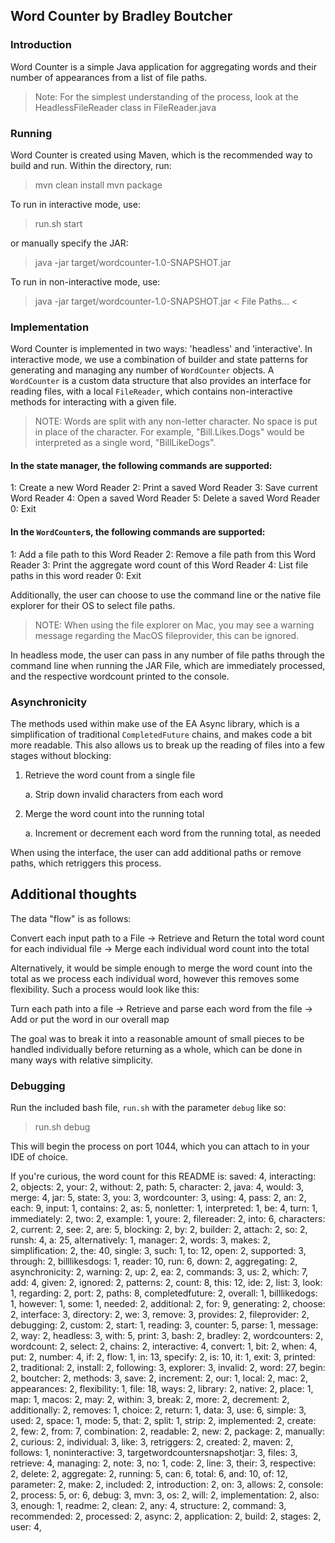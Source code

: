 ## Word Counter by Bradley Boutcher

### Introduction
Word Counter is a simple Java application for aggregating words and their number of appearances from a list of file paths.
> Note: For the simplest understanding of the process, look at the HeadlessFileReader class in FileReader.java

### Running
Word Counter is created using Maven, which is the recommended way to build and run. Within the directory, run:
> mvn clean install
> mvn package

To run in interactive mode, use:
> run.sh start

or manually specify the JAR:

> java -jar target/wordcounter-1.0-SNAPSHOT.jar

To run in non-interactive mode, use: 
> java -jar target/wordcounter-1.0-SNAPSHOT.jar \< File Paths... \<

### Implementation
Word Counter is implemented in two ways: 'headless' and 'interactive'. In interactive mode, we use a combination of builder and state patterns for generating and managing any number of `WordCounter` objects. A `WordCounter` is a custom data structure that also provides an interface for reading files, with a local `FileReader`, which contains non-interactive methods for interacting with a  given file.

> NOTE: Words are split with any non-letter character. No space is put in place of the character. For example, "Bill.Likes.Dogs" would be interpreted as a single word, "BillLikeDogs".

#### In the state manager, the following commands are supported:
1: Create a new Word Reader
2: Print a saved Word Reader
3: Save current Word Reader
4: Open a saved Word Reader
5: Delete a saved Word Reader
0: Exit

#### In the `WordCounter`s, the following commands are supported: 
1: Add a file path to this Word Reader 
2: Remove a file path from this Word Reader
3: Print the aggregate word count of this Word Reader
4: List file paths in this word reader
0: Exit

Additionally, the user can choose to use the command line or the native file explorer for their OS to select file paths.
> NOTE: When using the file explorer on Mac, you may see a warning message regarding the MacOS fileprovider, this can be ignored.

In headless mode, the user can pass in any number of file paths through the command line when running the JAR File, which are immediately processed, and the respective wordcount printed to the console.

### Asynchronicity 
The methods used within make use of the EA Async library, which is a simplification of traditional `CompletedFuture` chains, and makes code a bit more readable. This also allows us to break up the reading of files into a few stages without blocking:

1. Retrieve the word count from a single file
    
    a. Strip down invalid characters from each word

2. Merge the word count into the running total
    
    a. Increment or decrement each word from the running total, as needed

When using the interface, the user can add additional paths or remove paths, which retriggers this process.

## Additional thoughts
The data "flow" is as follows:

Convert each input path to a File -> Retrieve and Return the total word count for each individual file -> Merge each individual word count into the total

Alternatively, it would be simple enough to merge the word count into the total as we process each individual word, however this removes some flexibility. Such a process would look like this:

Turn each path into a file -> Retrieve and parse each word from the file ->  Add or put the word in our overall map

The goal was to break it into a reasonable amount of small pieces to be handled individually before returning as a whole, which can be done in many ways with relative simplicity.

### Debugging
Run the included bash file, `run.sh` with the parameter `debug` like so:
> run.sh debug

This will begin the process on port 1044, which you can attach to in your IDE of choice.

If you're curious, the word count for this README is:
saved: 4,
interacting: 2,
objects: 2,
your: 2,
without: 2,
path: 5,
character: 2,
java: 4,
would: 3,
merge: 4,
jar: 5,
state: 3,
you: 3,
wordcounter: 3,
using: 4,
pass: 2,
an: 2,
each: 9,
input: 1,
contains: 2,
as: 5,
nonletter: 1,
interpreted: 1,
be: 4,
turn: 1,
immediately: 2,
two: 2,
example: 1,
youre: 2,
filereader: 2,
into: 6,
characters: 2,
current: 2,
see: 2,
are: 5,
blocking: 2,
by: 2,
builder: 2,
attach: 2,
so: 2,
runsh: 4,
a: 25,
alternatively: 1,
manager: 2,
words: 3,
makes: 2,
simplification: 2,
the: 40,
single: 3,
such: 1,
to: 12,
open: 2,
supported: 3,
through: 2,
billlikesdogs: 1,
reader: 10,
run: 6,
down: 2,
aggregating: 2,
asynchronicity: 2,
warning: 2,
up: 2,
ea: 2,
commands: 3,
us: 2,
which: 7,
add: 4,
given: 2,
ignored: 2,
patterns: 2,
count: 8,
this: 12,
ide: 2,
list: 3,
look: 1,
regarding: 2,
port: 2,
paths: 8,
completedfuture: 2,
overall: 1,
billlikedogs: 1,
however: 1,
some: 1,
needed: 2,
additional: 2,
for: 9,
generating: 2,
choose: 2,
interface: 3,
directory: 2,
we: 3,
remove: 3,
provides: 2,
fileprovider: 2,
debugging: 2,
custom: 2,
start: 1,
reading: 3,
counter: 5,
parse: 1,
message: 2,
way: 2,
headless: 3,
with: 5,
print: 3,
bash: 2,
bradley: 2,
wordcounters: 2,
wordcount: 2,
select: 2,
chains: 2,
interactive: 4,
convert: 1,
bit: 2,
when: 4,
put: 2,
number: 4,
if: 2,
flow: 1,
in: 13,
specify: 2,
is: 10,
it: 1,
exit: 3,
printed: 2,
traditional: 2,
install: 2,
following: 3,
explorer: 3,
invalid: 2,
word: 27,
begin: 2,
boutcher: 2,
methods: 3,
save: 2,
increment: 2,
our: 1,
local: 2,
mac: 2,
appearances: 2,
flexibility: 1,
file: 18,
ways: 2,
library: 2,
native: 2,
place: 1,
map: 1,
macos: 2,
may: 2,
within: 3,
break: 2,
more: 2,
decrement: 2,
additionally: 2,
removes: 1,
choice: 2,
return: 1,
data: 3,
use: 6,
simple: 3,
used: 2,
space: 1,
mode: 5,
that: 2,
split: 1,
strip: 2,
implemented: 2,
create: 2,
few: 2,
from: 7,
combination: 2,
readable: 2,
new: 2,
package: 2,
manually: 2,
curious: 2,
individual: 3,
like: 3,
retriggers: 2,
created: 2,
maven: 2,
follows: 1,
noninteractive: 3,
targetwordcountersnapshotjar: 3,
files: 3,
retrieve: 4,
managing: 2,
note: 3,
no: 1,
code: 2,
line: 3,
their: 3,
respective: 2,
delete: 2,
aggregate: 2,
running: 5,
can: 6,
total: 6,
and: 10,
of: 12,
parameter: 2,
make: 2,
included: 2,
introduction: 2,
on: 3,
allows: 2,
console: 2,
process: 5,
or: 6,
debug: 3,
mvn: 3,
os: 2,
will: 2,
implementation: 2,
also: 3,
enough: 1,
readme: 2,
clean: 2,
any: 4,
structure: 2,
command: 3,
recommended: 2,
processed: 2,
async: 2,
application: 2,
build: 2,
stages: 2,
user: 4,
